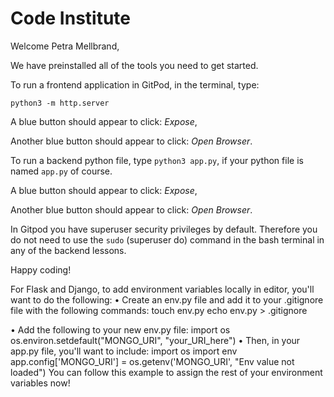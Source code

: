 # Code Institute

Welcome Petra  Mellbrand,

We have preinstalled all of the tools you need to get started.

To run a frontend application in GitPod, in the terminal, type:

`python3 -m http.server`

A blue button should appear to click: *Expose*,

Another blue button should appear to click: *Open Browser*.

To run a backend python file, type `python3 app.py`, if your python file is named `app.py` of course.

A blue button should appear to click: *Expose*,

Another blue button should appear to click: *Open Browser*.

In Gitpod you have superuser security privileges by default. Therefore you do not need to use the `sudo` (superuser do) command in the bash terminal in any of the backend lessons. 

Happy coding!


For Flask and Django, to add environment variables locally in editor, you'll want to do the following:
•	Create an env.py file and add it to your .gitignore file with the following commands:
touch env.py 
             echo env.py > .gitignore

•	Add the following to your new env.py file:
import os
os.environ.setdefault("MONGO_URI", "your_URI_here")
•	Then, in your app.py file, you'll want to include:
import os
import env
app.config['MONGO_URI'] = os.getenv('MONGO_URI', "Env value not loaded")
You can follow this example to assign the rest of your environment variables now!
